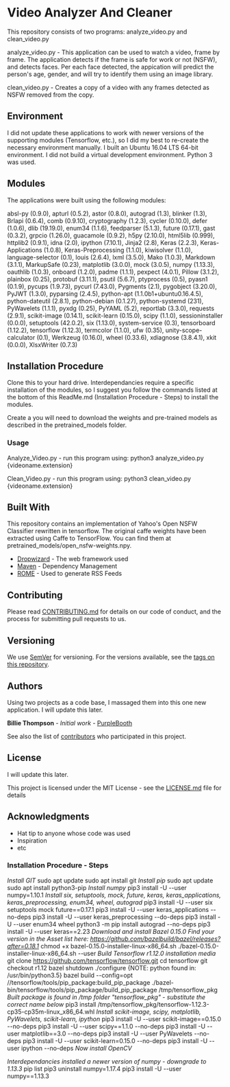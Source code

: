 # Video Analyzer And Cleaner

This repository consists of two programs:   analyze_video.py   and  clean_video.py

analyze_video.py - This application can be used to watch a video, frame by frame.  The application detects if the frame is safe for work or not (NSFW), and detects faces.  Per each face detected, the appication will predict the person's age, gender, and will try to identify them using an image library.

clean_video.py - Creates a copy of a video with any frames detected as NSFW removed from the copy.


## Environment

I did not update these applications to work with newer versions of the supporting modules (Tensorflow, etc.), so I did my best to re-create the necessary environment manually.  I built an Ubuntu 16.04 LTS 64-bit environment.  I did not build a virtual development environment.  Python 3 was used.


## Modules

The applications were built using the following modules:


absl-py (0.9.0), apturl (0.5.2), astor (0.8.0), autograd (1.3), blinker (1.3), Brlapi (0.6.4), comb (0.9.10), cryptography (1.2.3), cycler (0.10.0), defer (1.0.6), dlib (19.19.0), enum34 (1.1.6), feedparser (5.1.3), future (0.17.1), gast (0.3.2), grpcio (1.26.0), guacamole (0.9.2), h5py (2.10.0), html5lib (0.999), httplib2 (0.9.1), idna (2.0), ipython (7.10.1), Jinja2 (2.8), Keras (2.2.3), Keras-Applications (1.0.8), Keras-Preprocessing (1.1.0), kiwisolver (1.1.0), language-selector (0.1), louis (2.6.4), lxml (3.5.0), Mako (1.0.3), Markdown (3.1.1), MarkupSafe (0.23), matplotlib (3.0.0), mock (3.0.5), numpy (1.13.3), oauthlib (1.0.3), onboard (1.2.0), padme (1.1.1), pexpect (4.0.1), Pillow (3.1.2), plainbox (0.25), protobuf (3.11.1), psutil (5.6.7), ptyprocess (0.5), pyasn1 (0.1.9), pycups (1.9.73), pycurl (7.43.0), Pygments (2.1), pygobject (3.20.0), PyJWT (1.3.0), pyparsing (2.4.5), python-apt (1.1.0b1+ubuntu0.16.4.5), python-dateutil (2.8.1), python-debian (0.1.27), python-systemd (231), PyWavelets (1.1.1), pyxdg (0.25), PyYAML (5.2), reportlab (3.3.0), requests (2.9.1), scikit-image (0.14.1), scikit-learn (0.15.0), scipy (1.1.0), sessioninstaller (0.0.0), setuptools (42.0.2), six (1.13.0), system-service (0.3), tensorboard (1.12.2), tensorflow (1.12.3), termcolor (1.1.0), ufw (0.35), unity-scope-calculator (0.1), Werkzeug (0.16.0), wheel (0.33.6), xdiagnose (3.8.4.1), xkit (0.0.0), XlsxWriter (0.7.3)


## Installation Procedure

Clone this to your hard drive.  Interdependancies require a specific installation of the modules, so I suggest you follow the commands listed at the bottom of this ReadMe.md (Installation Procedure - Steps) to install the modules.

Create a you will need to download the weights and pre-trained models as described in the pretrained_models folder. 



### Usage

Analyze_Video.py - run this program using: python3 analyze_video.py {videoname.extension}

Clean_Video.py - run this program using: python3 clean_video.py {videoname.extension}


## Built With

This repository contains an implementation of Yahoo's Open NSFW Classifier rewritten in tensorflow. The original caffe weights have been extracted using Caffe to TensorFlow. You can find them at pretrained_models/open_nsfw-weights.npy.

* [Dropwizard](http://www.dropwizard.io/1.0.2/docs/) - The web framework used
* [Maven](https://maven.apache.org/) - Dependency Management
* [ROME](https://rometools.github.io/rome/) - Used to generate RSS Feeds

## Contributing

Please read [CONTRIBUTING.md](https://gist.github.com/PurpleBooth/b24679402957c63ec426) for details on our code of conduct, and the process for submitting pull requests to us.

## Versioning

We use [SemVer](http://semver.org/) for versioning. For the versions available, see the [tags on this repository](https://github.com/your/project/tags). 

## Authors

Using two projects as a code base, I massaged them into this one new application.  I will update this later.

**Billie Thompson** - *Initial work* - [PurpleBooth](https://github.com/PurpleBooth)

See also the list of [contributors](https://github.com/your/project/contributors) who participated in this project.

## License

I will update this later.  

This project is licensed under the MIT License - see the [LICENSE.md](LICENSE.md) file for details

## Acknowledgments

* Hat tip to anyone whose code was used
* Inspiration
* etc

### Installation Procedure - Steps
*Install GIT*
sudo apt update
sudo apt install git
*Install pip*
sudo apt update
sudo apt install python3-pip
*Install numpy*
pip3 install -U --user numpy=1.10.1
*Install six, setuptools, mock, future, keras, keras_applications, keras_preprocessing, enum34, wheel, autograd*
pip3 install -U --user six setuptools mock future==0.17.1
pip3 install -U --user keras_applications --no-deps
pip3 install -U --user keras_preprocessing --do-deps
pip3 install -U --user enum34 wheel
python3 -m pip install autograd --no-deps
pip3 install -U --user keras==2.23
*Download and install Bazel 0.15.0*
*Find your version in the Asset list here: https://github.com/bazelbuild/bazel/releases?after=0.18.1*
chmod +x bazel-0.15.0-installer-linux-x86_64.sh
./bazel-0.15.0-installer-linux-x86_64.sh --user
*Build Tensorflow r1.12.0 installation media*
git clone https://github.com/tensorflow/tensorflow.git
cd tensorflow
git checkout r1.12
bazel shutdown
./configure  {NOTE: python found in: /usr/bin/python3.5}
bazel build --config=opt //tensorflow/tools/pip_package:build_pip_package
./bazel-bin/tensorflow/tools/pip_package/build_pip_package /tmp/tensorflow_pkg
*Built package is found in /tmp folder "tensorflow_pkg" - substitute the correct name below*
pip3 install /tmp/tensorflow_pkg/tensorflow-1.12.3-cp35-cp35m-linux_x86_64.whl
*Install scikit-image, scipy, matplotlib, PyWavelets, scikit-learn, ipython*
pip3 install -U --user scikit-image==0.15.0 --no-deps
pip3 install -U --user scipy==1.1.0 --no-deps
pip3 install -U --user matplotlib==3.0 --no-deps
pip3 install -U --user PyWavelets --no-deps
pip3 install -U --user scikit-learn=0.15.0 --no-deps
pip3 install -U --user ipython --no-deps
*Now install OpenCV*



*Interdependancies installed a newer version of numpy - downgrade to 1.13.3*
pip list
pip3 uninstall numpy=1.17.4
pip3 install -U --user numpy==1.13.3
